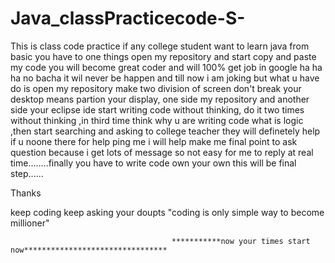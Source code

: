 # Java_classPracticecode-S-
This is class code practice if any college student want to learn java from basic you have to one things open my repository and start copy and paste
my code you will become great coder and will 100% get job in google ha ha ha no bacha it wil never be happen  and till now i am joking but what u have do is open my
repository make two division of screen don't break your desktop means partion your display, one side my repository and another side your eclipse ide start writing code
without thinking, do it two times without thinking ,in third time think why u are writing code what is logic ,then start searching and asking to college teacher 
they will definetely help if u noone there for help ping me i will help make me final point to ask question because i get lots of  message so not easy  for me to reply
at real time........finally you have to write code own your own this will be final step......


Thanks

keep coding keep asking your doupts                     "coding is only simple way to become millioner"



                                        ***********now your times start now********************************
